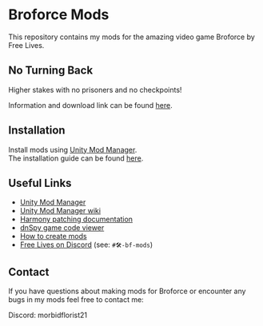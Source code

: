 ﻿# Broforce Mods
This repository contains my mods for the amazing video game Broforce by Free Lives.


## No Turning Back
Higher stakes with no prisoners and no checkpoints!

Information and download link can be found [here](https://www.nexusmods.com/broforce/mods/46).


## Installation
Install mods using [Unity Mod Manager](https://www.nexusmods.com/site/mods/21).  
The installation guide can be found [here](https://steamcommunity.com/sharedfiles/filedetails/?id=2434812447).  


## Useful Links
* [Unity Mod Manager](https://www.nexusmods.com/site/mods/21)
* [Unity Mod Manager wiki](https://wiki.nexusmods.com/index.php/Category:Unity_Mod_Manager)
* [Harmony patching documentation](https://harmony.pardeike.net/articles/patching.html)
* [dnSpy game code viewer](https://github.com/dnSpy/dnSpy)
* [How to create mods](https://github.com/alexneargarder/BroforceMods#how-to-create-your-own-mods)
* [Free Lives on Discord](https://discord.gg/freelives) (see: `#🛠-bf-mods`)


## Contact
If you have questions about making mods for Broforce or encounter any bugs in my mods feel free to contact me:

Discord: morbidflorist21
